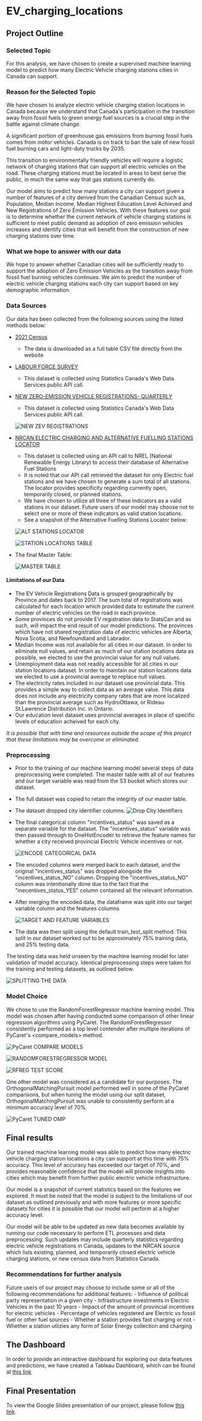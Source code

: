 # EV_charging_locations

## Project Outline

### Selected Topic
For this analysis, we have chosen to create a supervised machine learning model to predict how many Electric Vehicle charging stations cities in Canada can support.

### Reason for the Selected Topic
We have chosen to analyze electric vehicle charging station locations in Canada because we understand that Canada's participation in the transition away from fossil fuels to green energy fuel sources is a crucial step in the battle against climate change. 

A significant portion of greenhouse gas emissions from burning fossil fuels comes from motor vehicles. Canada is on track to ban the sale of new fossil fuel burning cars and light-duty trucks by 2035. 

This transition to environmentally friendly vehicles will require a logistic network of charging stations that can support all electric vehicles on the road. These charging stations must be located in areas to best serve the public, in much the same way that gas stations currently do.

Our model aims to predict how many stations a city can support given a number of features of a city derived from the Canadian Census such as, Population, Median Income, Median Highest Education Level Achieved and New Registrations of Zero Emission Vehicles. With these features our goal is to determine whether the current network of vehicle charging stations is sufficient to meet public demand as adoption of zero emission vehicles increases and identify cities that will benefit from the construction of new charging stations over time.

### What we hope to answer with our data
We hope to answer whether Canadian cities will be sufficiently ready to support the adoption of Zero Emission Vehicles as the transition away from fossil fuel burning vehicles continues. We aim to predict the number of electric vehicle charging stations each city can support based on key demographic information.

### Data Sources
Our data has been collected from the following sources using the listed methods below:
- [2021 Census](https://www12.statcan.gc.ca/census-recensement/2021/dp-pd/prof/details/download-telecharger.cfm?Lang=E)
    - The data is downloaded as a full table CSV file directly from the website
- [LABOUR FORCE SURVEY](https://www150.statcan.gc.ca/t1/tbl1/en/tv.action?pid=1410039101)
    - This dataset is collected using Statistics Canada's Web Data Services public API call.
- [NEW ZERO-EMISSION VEHICLE REGISTRATIONS- QUARTERLY](https://doi.org/10.25318/2010002501-eng)
    - This dataset is collected using Statistics Canada's Web Data Services public API call.

    ![NEW ZEV REGISTRATIONS](https://github.com/JorMerr/EV_charging_locations/blob/main/img/cleaned_new_zev_reg.JPG)


- [NRCAN ELECTRIC CHARGING AND ALTERNATIVE FUELLING STATIONS LOCATOR](https://developer.nrel.gov/docs/transportation/alt-fuel-stations-v1/)
    - This dataset is collected using an API call to NREL (National Renewable Energy Library) to access their database of Alternative Fuel Stations
    - It is noted that our API call retrieved the dataset for only Electric fuel stations and we have chosen to generate a sum total of all stations. The locator provides specificity regarding currently open, temporarily closed, or planned stations. 
    - We have chosen to utilize all three of these indicators as a valid stations in our dataset. Future users of our model may choose not to select one or more of these indicators as valid station locations. 
    - See a snapshot of the Alternative Fuelling Stations Locator below:

    ![ALT STATIONS LOCATOR](https://github.com/JorMerr/EV_charging_locations/blob/main/img/example_stations_locator.JPG)

    ![STATION LOCATIONS TABLE](https://github.com/JorMerr/EV_charging_locations/blob/main/img/cleaned_station_locations.JPG)

- The final Master Table:

    ![MASTER TABLE](https://github.com/JorMerr/EV_charging_locations/blob/main/img/master_table.JPG)

#### Limitations of our Data
- The EV Vehicle Registrations Data is grouped geographically by Province and dates back to 2017. The sum total of registrations was calculated for each location which provided data to estimate the current number of electric vehicles on the road in each province.
- Some provinces do not provide EV registration data to StatsCan and as such, will impact the end result of our model predictions. The provinces which have not shared registration data of electric vehicles are Alberta, Nova Scotia, and Newfoundland and Labrador.
- Median Income was not available for all cities in our dataset. In order to eliminate null values, and retain as much of our station locations data as possible, we elected to use the provincial value for any null values.
- Unemployment data was not readily accessible for all cities in our station locations dataset. In order to maintain our station locations data we elected to use a provincial average to replace null values.
- The electricity rates included in our dataset use provincial data. This provides a simple way to collect data as an average value. This data does not include any electricity company rates that are more localized than the provincial average such as HydroOttawa, or Rideau St.Lawrence Distribution Inc. in Ontario.
- Our education level dataset uses provincial averages in place of specific levels of education acheived for each city.

*It is possible that with time and resources outside the scope of this project that these limitations may be overcome or eliminated.*


### Preprocessing
- Prior to the training of our machine learning model several steps of data preprocessing were completed. The master table with all of our features and our target variable was read from the S3 bucket which stores our dataset.

- The full dataset was copied to retain the integrity of our master table. 

- The dataset dropped city identifier columns.
    ![Drop City Identifiers](https://github.com/JorMerr/EV_charging_locations/blob/main/img/drop_city_ids.JPG)

- The final categorical column "incentives_status" was saved as a separate variable for the dataset. The "incentives_status" variable was then passed through to OneHotEncoder to retrieve the feature names for whether a city received provincial Electric Vehicle incentives or not.

    ![ENCODE CATEGORICAL DATA](https://github.com/JorMerr/EV_charging_locations/blob/main/img/encode_cat_data.JPG)

- The encoded columns were merged back to each dataset, and the original "incentives_status" was dropped alongside the "incentives_status_NO" column. Dropping the "incentives_status_NO" column was intentionally done due to the fact that the "inecentives_status_YES" column contained all the relevant information.

- After merging the encoded data, the dataframe was split into our target variable column and the features columns

    ![TARGET AND FEATURE VARIABLES](https://github.com/JorMerr/EV_charging_locations/blob/main/img/target_feature_vars.JPG)

- The data was then split using the default train_test_split method. This split in our dataset worked out to be approximately 75% training data, and 25% testing data. 

The testing data was held unseen by the machine learning model for later validation of model accuracy. Identical preprocessing steps were taken for the training and testing datasets, as outlined below.

![SPLITTING THE DATA](https://github.com/JorMerr/EV_charging_locations/blob/main/img/train_test_split.JPG)


### Model Choice
We chose to use the RandomForestRegressor machine learning model. This model was chosen after having conducted some comparison of other linear regression algorithms using PyCaret. The RandomForestRegressor consistently performed as a top level contender after multiple iterations of PyCaret's <compare_models> method. 

![PyCaret COMPARE MODELS](https://github.com/JorMerr/EV_charging_locations/blob/main/img/pycaret_compare_models.JPG)

![RANDOMFORESTREGRESSOR MODEL](https://github.com/JorMerr/EV_charging_locations/blob/main/img/pycaret_createmodel_randomforestregressor.JPG)

![RFREG TEST SCORE](https://github.com/JorMerr/EV_charging_locations/blob/main/img/testing_accuracy.JPG)

One other model was considered as a candidate for our purposes. The OrthogonalMatchingPursuit model performed well in some of the PyCaret comparisons, but when tuning the model using our split dataset, OrthogonalMatchingPursuit was unable to consistently perform at a minimum accuracy level of 70%.

![PyCaret TUNED OMP](https://github.com/JorMerr/EV_charging_locations/blob/main/img/pycaret_tuned_omp.JPG)


## Final results
Our trained machine learning model was able to predict how many electric vehicle charging station locations a city can support at this time with 75% accuracy. This level of accuracy has exceeded our target of 70%, and provides reasonable confidence that the model will provide insights into cities which may benefit from further public electric vehicle infrastructure.

Our model is a snapshot of current statistics based on the features we explored. It must be noted that the model is subject to the limitations of our dataset as outlined previously and with more features or more specific datasets for cities it is possible that our model will perform at a higher accuracy level. 

Our model will be able to be updated as new data becomes available by running our code necessary to perform ETL processes and data preprocessing. Such updates may include quarterly statistics regarding electric vehicle registrations in Canada, updates to the NRCAN source which lists existing, planned, and temporarily closed electric vehicle charging stations, or new census data from Statistics Canada.

### Recommendations for further analysis
Future users of our project may choose to include some or all of the following recommendations for additional features:
    - Influence of political party representation in a given city
    - Infrastructure investments in Electric Vehicles in the past 10 years
    - Impact of the amount of provincial incentives for electric vehicles
    - Percentage of vehicles registered are Electric vs fossil fuel or other fuel sources
    - Whether a station provides fast charging or not
    - Whether a station utlizies any form of Solar Energy collection and charging

## The Dashboard
In order to provide an interactive dashboard for exploring our data features and predictions, we have created a Tableau Dashboard, which can be found at [this link](https://public.tableau.com/app/profile/elysee.manzi/viz/Electric_Vehicle_Canada/Dashboard1)


## Final Presentation
To view the Google Slides presentation of our project, please follow [this link](https://docs.google.com/presentation/d/1W5Oujguz8QI4ABw9R7OA1TJrKt9auE0PjM4C-ivxvDo/edit#slide=id.p).